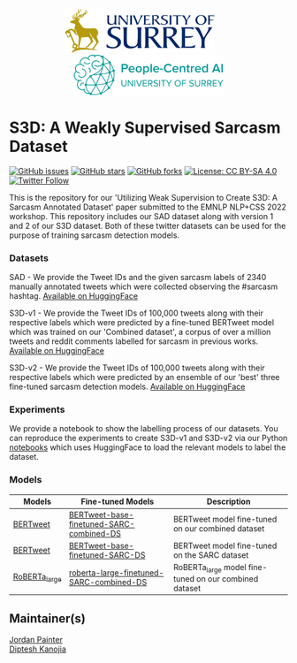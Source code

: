 <p align="center"><img src="./imgs/icon.svg" alt="logo" width="270">&nbsp;&nbsp;&nbsp;&nbsp;&nbsp;&nbsp;&nbsp;&nbsp;<img src="imgs/aisurrey.svg" alt="Surrey Institute for People-centred AI" width="270"/></p>


# S3D: A Weakly Supervised Sarcasm Dataset

[![GitHub issues](https://img.shields.io/github/issues/surrey-nlp/S3D?style=flat-square)](https://github.com/surrey-nlp/S3D/issues)
[![GitHub stars](https://img.shields.io/github/stars/surrey-nlp/S3D?style=flat-square)](https://github.com/surrey-nlp/S3D/stargazers)
[![GitHub forks](https://img.shields.io/github/forks/surrey-nlp/S3D?style=flat-square)](https://github.com/surrey-nlp/S3D/network)
[![License: CC BY-SA 4.0](https://img.shields.io/badge/License-CC_BY--SA_4.0-lightgrey.svg)](https://creativecommons.org/licenses/by-sa/4.0/)
[![Twitter Follow](https://img.shields.io/twitter/follow/PeopleCentredAI?color=1DA1F2&logo=twitter&style=flat-square)](https://twitter.com/PeopleCentredAI)

This is the repository for our 'Utilizing Weak Supervision to Create S3D: A Sarcasm Annotated Dataset' paper submitted to the EMNLP NLP+CSS 2022 workshop. This repository includes our SAD dataset along with version 1 and 2 of our S3D dataset. Both of these twitter datasets can be used for the purpose of training sarcasm detection models.

### Datasets

SAD - We provide the Tweet IDs and the given sarcasm labels of 2340 manually annotated tweets which were collected observing the #sarcasm hashtag. [Available on HuggingFace](https://huggingface.co/datasets/surrey-nlp/SAD)

S3D-v1 - We provide the Tweet IDs of 100,000 tweets along with their respective labels which were predicted by a fine-tuned BERTweet model which was trained on our 'Combined dataset', a corpus of over a million tweets and reddit comments labelled for sarcasm in previous works. [Available on HuggingFace](https://huggingface.co/datasets/surrey-nlp/S3D-v1)

S3D-v2 - We provide the Tweet IDs of 100,000 tweets along with their respective labels which were predicted by an ensemble of our 'best' three fine-tuned sarcasm detection models. [Available on HuggingFace](https://huggingface.co/datasets/surrey-nlp/S3D-v2)

### Experiments

We provide a notebook to show the labelling process of our datasets. You can reproduce the experiments to create S3D-v1 and S3D-v2 via our Python [notebooks](https://github.com/surrey-nlp/S3D/blob/main/nbs/) which uses HuggingFace to load the relevant models to label the dataset.

### Models

| **Models** | **Fine-tuned Models** | **Description**                                   |
|------------|-----------------------|---------------------------------------------------|
| [BERTweet](https://huggingface.co/docs/transformers/model_doc/bertweet)   |  [BERTweet-base-finetuned-SARC-combined-DS](https://huggingface.co/surrey-nlp/bertweet-base-finetuned-SARC-combined-DS)                  | BERTweet model fine-tuned on our combined dataset |
| [BERTweet](https://huggingface.co/docs/transformers/model_doc/bertweet)  |  [BERTweet-base-finetuned-SARC-DS](https://huggingface.co/surrey-nlp/bertweet-base-finetuned-SARC-DS)                    | BERTweet model fine-tuned on the SARC dataset                   |
| [RoBERTa<sub>large</sub>](https://huggingface.co/roberta-large)  | [roberta-large-finetuned-SARC-combined-DS](https://huggingface.co/surrey-nlp/roberta-large-finetuned-SARC-combined-DS)                     | RoBERTa<sub>large</sub> model fine-tuned on our combined dataset                   |
## Maintainer(s)
[Jordan Painter](https://github.com/jordanpainter) <br/>
[Diptesh Kanojia](https://dipteshkanojia.github.io)
